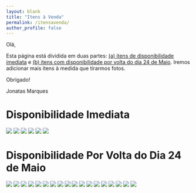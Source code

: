 ```yaml
---
layout: blank
title: "Itens à Venda"
permalink: /itensavenda/
author_profile: false
---
```


Olá,

Esta página está dividida em duas partes: [(a) itens de disponibilidade imediata](#disponibilidade-imediata) e [(b) itens com disponibilidade por volta do dia 24 de Maio](#disponibilidade-por-volta-do-dia-24-de-maio). Iremos adicionar mais itens à medida que tirarmos fotos.

Obrigado!

Jonatas Marques

# Disponibilidade Imediata

![](../images/its/003.jpeg)
![](../images/its/004.jpeg)
![](../images/its/005.jpeg)
![](../images/its/006.jpeg)
![](../images/its/007.jpeg)
![](../images/its/008.jpeg)

# Disponibilidade Por Volta do Dia 24 de Maio

![](../images/its/014.jpeg)
![](../images/its/015.jpeg)
![](../images/its/016.jpeg)
![](../images/its/017.jpeg)
![](../images/its/018.jpeg)
![](../images/its/019.jpeg)
![](../images/its/020.jpeg)
![](../images/its/021.jpeg)
![](../images/its/022.jpeg)
![](../images/its/023.jpeg)
![](../images/its/024.jpeg)
![](../images/its/025.jpeg)
![](../images/its/026.jpeg)
![](../images/its/027.jpeg)
![](../images/its/028.jpeg)
![](../images/its/029.jpeg)
![](../images/its/030.jpeg)
![](../images/its/031.jpeg)